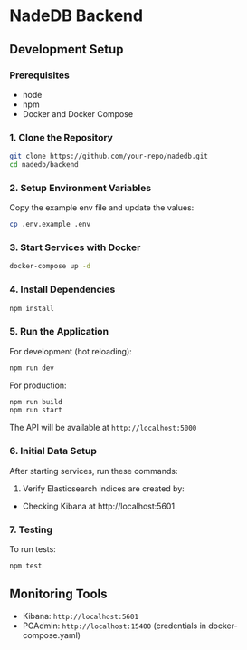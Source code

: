 # NadeDB Backend

## Development Setup

### Prerequisites
- node
- npm
- Docker and Docker Compose

### 1. Clone the Repository
```bash
git clone https://github.com/your-repo/nadedb.git
cd nadedb/backend
```

### 2. Setup Environment Variables
Copy the example env file and update the values:
```bash
cp .env.example .env
```

### 3. Start Services with Docker
```bash
docker-compose up -d
```

### 4. Install Dependencies
```bash
npm install
```

### 5. Run the Application
For development (hot reloading):
```bash
npm run dev
```

For production:
```bash
npm run build
npm run start
```

The API will be available at `http://localhost:5000`

### 6. Initial Data Setup
After starting services, run these commands:

1. Verify Elasticsearch indices are created by:
- Checking Kibana at http://localhost:5601

### 7. Testing
To run tests:
```bash
npm test
```

## Monitoring Tools
- Kibana: `http://localhost:5601`
- PGAdmin: `http://localhost:15400` (credentials in docker-compose.yaml)
